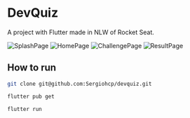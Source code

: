# DevQuiz

A project with Flutter made in NLW of Rocket Seat.

![SplashPage](./assets/screenshots/screenshot00.png)
![HomePage](./assets/screenshots/screenshot01.png)
![ChallengePage](./assets/screenshots/screenshot02.png)
![ResultPage](./assets/screenshots/screenshot03.png)

## How to run

```bash
git clone git@github.com:Sergiohcp/devquiz.git
```
```bash
flutter pub get
```
```bash
flutter run
```